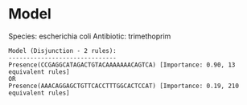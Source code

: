 
# Model

Species: escherichia coli
Antibiotic: trimethoprim

```
Model (Disjunction - 2 rules):
------------------------------
Presence(CCGAGGCATAGACTGTACAAAAAAACAGTCA) [Importance: 0.90, 13 equivalent rules]
OR
Presence(AAACAGGAGCTGTTCACCTTTGGCACTCCAT) [Importance: 0.19, 210 equivalent rules]

```

